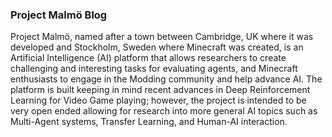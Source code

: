 ### Project Malm&ouml; Blog

Project Malm&ouml;, named after a town between Cambridge, UK where it was developed and Stockholm, Sweden where
Minecraft was created, is an Artificial Intelligence (AI) platform that allows researchers to create challenging and
interesting tasks for evaluating agents, and Minecraft enthusiasts to engage in the Modding community and
help advance AI. The platform is built keeping in mind recent advances in Deep Reinforcement Learning for Video Game
playing; however, the project is intended to be very open ended allowing for research into more general AI topics
such as Multi-Agent systems, Transfer Learning, and Human-AI interaction.

</br>

